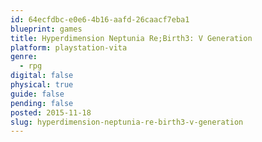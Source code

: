 ```yaml
---
id: 64ecfdbc-e0e6-4b16-aafd-26caacf7eba1
blueprint: games
title: Hyperdimension Neptunia Re;Birth3: V Generation
platform: playstation-vita
genre:
  - rpg
digital: false
physical: true
guide: false
pending: false
posted: 2015-11-18
slug: hyperdimension-neptunia-re-birth3-v-generation
---
```

